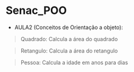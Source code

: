 # Senac_POO

- AULA2 (Conceitos de Orientação a objeto):

> Quadrado: Calcula a área do quadrado

> Retangulo: Calcula a área do retangulo

> Pessoa: Calcula a idade em anos para dias